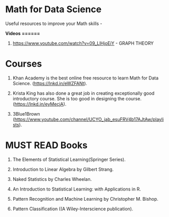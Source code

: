 # Math for Data Science
Useful resources to improve your Math skills -

**Videos**
**======**

1) https://www.youtube.com/watch?v=09_LlHjoEiY - GRAPH THEORY

Courses
=======
1) Khan Academy is the best online free resource to learn Math for Data Science.
(https://lnkd.in/eWZFANt).

2) Krista King has also done a great job in creating exceptionally good introductory course. She is too good in designing the course.
(https://lnkd.in/eyMecjA).

3) 3Blue1Brown (https://www.youtube.com/channel/UCYO_jab_esuFRV4b17AJtAw/playlists).

MUST READ Books
=============
1) The Elements of Statistical Learning(Springer Series).

2) Introduction to Linear Algebra by Gilbert Strang.

3) Naked Statistics by Charles Wheelan.

4) An Introduction to Statistical Learning: with Applications in R.

5) Pattern Recognition and Machine Learning by Christopher M. Bishop.

6) Pattern Classification ((A Wiley-Interscience publication).
